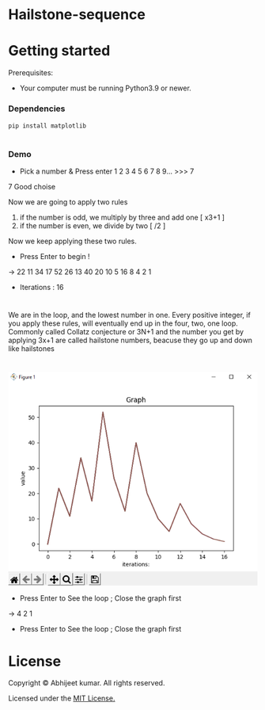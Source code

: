 # Hailstone-sequence

# Getting started
Prerequisites:
* Your computer must be running Python3.9 or newer.

### Dependencies

```
pip install matplotlib

```
#

### Demo
* Pick a number & Press enter 1 2 3 4 5 6 7 8 9... >>>  7


7  Good choise


 Now we are going to apply two rules
 1. if the number is odd, we multiply by three and add one [ x3+1 ]
 2. if the number is even, we divide by two [ /2 ]


 Now we keep applying these two rules.

*   Press Enter to begin !


-> 22
   11
   34
   17
   52
   26
   13
   40
   20
   10
   5
   16
   8
   4
   2
   1
   
* Iterations :  16
#
 We are in the loop, and the lowest number in one. Every positive integer, if you apply these rules,
 will eventually end up in the four, two, one loop. Commonly called Collatz conjecture or 3N+1
 and the number you get by applying 3x+1 are called hailstone numbers, beacuse they go up and down like hailstones
#


![Plotted Graph](pyplot.png)

* Press Enter to See the loop ; Close the graph first

->  4
    2
    1
    
* Press Enter to See the loop ; Close the graph first  

# License

Copyright © Abhijeet kumar. All rights reserved.

Licensed under the [MIT License.](LICENSE) 
